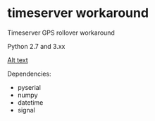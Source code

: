 # timeserver workaround

Timeserver GPS rollover workaround

Python 2.7 and 3.xx

[Alt text](tswa1.jpg?raw=true "setup")

Dependencies:

- pyserial
- numpy
- datetime
- signal 
